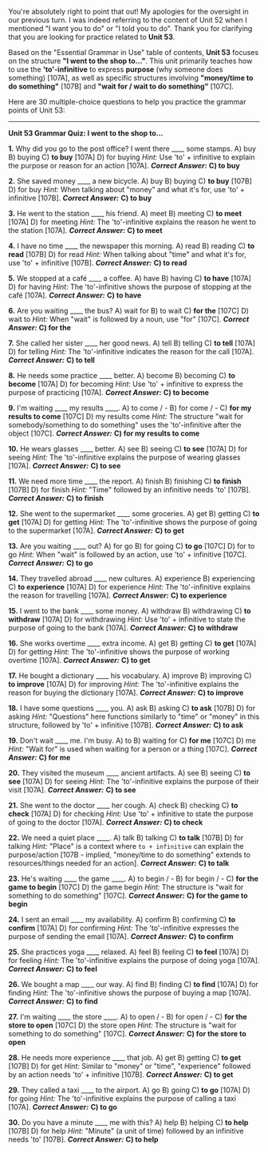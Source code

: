 You're absolutely right to point that out! My apologies for the oversight in our previous turn. I was indeed referring to the content of Unit 52 when I mentioned "I want you to do" or "I told you to do". Thank you for clarifying that you are looking for practice related to **Unit 53**.

Based on the "Essential Grammar in Use" table of contents, **Unit 53** focuses on the structure **"I went to the shop to..."**. This unit primarily teaches how to use the **'to'-infinitive** to express **purpose** (why someone does something) [107A], as well as specific structures involving **"money/time to do something"** [107B] and **"wait for / wait to do something"** [107C].

Here are 30 multiple-choice questions to help you practice the grammar points of Unit 53:

---

**Unit 53 Grammar Quiz: I went to the shop to...**

**1.** Why did you go to the post office? I went there ____ some stamps.
    A) buy
    B) buying
    C) **to buy** [107A]
    D) for buying
    *Hint:* Use 'to' + infinitive to explain the purpose or reason for an action [107A].
    ***Correct Answer:*** **C) to buy**

**2.** She saved money ____ a new bicycle.
    A) buy
    B) buying
    C) **to buy** [107B]
    D) for buy
    *Hint:* When talking about "money" and what it's for, use 'to' + infinitive [107B].
    ***Correct Answer:*** **C) to buy**

**3.** He went to the station ____ his friend.
    A) meet
    B) meeting
    C) **to meet** [107A]
    D) for meeting
    *Hint:* The 'to'-infinitive explains the reason he went to the station [107A].
    ***Correct Answer:*** **C) to meet**

**4.** I have no time ____ the newspaper this morning.
    A) read
    B) reading
    C) **to read** [107B]
    D) for read
    *Hint:* When talking about "time" and what it's for, use 'to' + infinitive [107B].
    ***Correct Answer:*** **C) to read**

**5.** We stopped at a café ____ a coffee.
    A) have
    B) having
    C) **to have** [107A]
    D) for having
    *Hint:* The 'to'-infinitive shows the purpose of stopping at the café [107A].
    ***Correct Answer:*** **C) to have**

**6.** Are you waiting ____ the bus?
    A) wait for
    B) to wait
    C) **for the** [107C]
    D) wait to
    *Hint:* When "wait" is followed by a noun, use "for" [107C].
    ***Correct Answer:*** **C) for the**

**7.** She called her sister ____ her good news.
    A) tell
    B) telling
    C) **to tell** [107A]
    D) for telling
    *Hint:* The 'to'-infinitive indicates the reason for the call [107A].
    ***Correct Answer:*** **C) to tell**

**8.** He needs some practice ____ better.
    A) become
    B) becoming
    C) **to become** [107A]
    D) for becoming
    *Hint:* Use 'to' + infinitive to express the purpose of practicing [107A].
    ***Correct Answer:*** **C) to become**

**9.** I'm waiting ____ my results ____.
    A) to come / -
    B) for come / -
    C) **for my results to come** [107C]
    D) my results come
    *Hint:* The structure "wait for somebody/something to do something" uses the 'to'-infinitive after the object [107C].
    ***Correct Answer:*** **C) for my results to come**

**10.** He wears glasses ____ better.
    A) see
    B) seeing
    C) **to see** [107A]
    D) for seeing
    *Hint:* The 'to'-infinitive explains the purpose of wearing glasses [107A].
    ***Correct Answer:*** **C) to see**

**11.** We need more time ____ the report.
    A) finish
    B) finishing
    C) **to finish** [107B]
    D) for finish
    *Hint:* "Time" followed by an infinitive needs 'to' [107B].
    ***Correct Answer:*** **C) to finish**

**12.** She went to the supermarket ____ some groceries.
    A) get
    B) getting
    C) **to get** [107A]
    D) for getting
    *Hint:* The 'to'-infinitive shows the purpose of going to the supermarket [107A].
    ***Correct Answer:*** **C) to get**

**13.** Are you waiting ____ out?
    A) for go
    B) for going
    C) **to go** [107C]
    D) for to go
    *Hint:* When "wait" is followed by an action, use 'to' + infinitive [107C].
    ***Correct Answer:*** **C) to go**

**14.** They travelled abroad ____ new cultures.
    A) experience
    B) experiencing
    C) **to experience** [107A]
    D) for experience
    *Hint:* The 'to'-infinitive explains the reason for travelling [107A].
    ***Correct Answer:*** **C) to experience**

**15.** I went to the bank ____ some money.
    A) withdraw
    B) withdrawing
    C) **to withdraw** [107A]
    D) for withdrawing
    *Hint:* Use 'to' + infinitive to state the purpose of going to the bank [107A].
    ***Correct Answer:*** **C) to withdraw**

**16.** She works overtime ____ extra income.
    A) get
    B) getting
    C) **to get** [107A]
    D) for getting
    *Hint:* The 'to'-infinitive shows the purpose of working overtime [107A].
    ***Correct Answer:*** **C) to get**

**17.** He bought a dictionary ____ his vocabulary.
    A) improve
    B) improving
    C) **to improve** [107A]
    D) for improving
    *Hint:* The 'to'-infinitive explains the reason for buying the dictionary [107A].
    ***Correct Answer:*** **C) to improve**

**18.** I have some questions ____ you.
    A) ask
    B) asking
    C) **to ask** [107B]
    D) for asking
    *Hint:* "Questions" here functions similarly to "time" or "money" in this structure, followed by 'to' + infinitive [107B].
    ***Correct Answer:*** **C) to ask**

**19.** Don't wait ____ me. I'm busy.
    A) to
    B) waiting for
    C) **for me** [107C]
    D) me
    *Hint:* "Wait for" is used when waiting for a person or a thing [107C].
    ***Correct Answer:*** **C) for me**

**20.** They visited the museum ____ ancient artifacts.
    A) see
    B) seeing
    C) **to see** [107A]
    D) for seeing
    *Hint:* The 'to'-infinitive explains the purpose of their visit [107A].
    ***Correct Answer:*** **C) to see**

**21.** She went to the doctor ____ her cough.
    A) check
    B) checking
    C) **to check** [107A]
    D) for checking
    *Hint:* Use 'to' + infinitive to state the purpose of going to the doctor [107A].
    ***Correct Answer:*** **C) to check**

**22.** We need a quiet place ____.
    A) talk
    B) talking
    C) **to talk** [107B]
    D) for talking
    *Hint:* "Place" is a context where `to + infinitive` can explain the purpose/action [107B - implied, "money/time to do something" extends to resources/things needed for an action].
    ***Correct Answer:*** **C) to talk**

**23.** He's waiting ____ the game ____.
    A) to begin / -
    B) for begin / -
    C) **for the game to begin** [107C]
    D) the game begin
    *Hint:* The structure is "wait for something to do something" [107C].
    ***Correct Answer:*** **C) for the game to begin**

**24.** I sent an email ____ my availability.
    A) confirm
    B) confirming
    C) **to confirm** [107A]
    D) for confirming
    *Hint:* The 'to'-infinitive expresses the purpose of sending the email [107A].
    ***Correct Answer:*** **C) to confirm**

**25.** She practices yoga ____ relaxed.
    A) feel
    B) feeling
    C) **to feel** [107A]
    D) for feeling
    *Hint:* The 'to'-infinitive explains the purpose of doing yoga [107A].
    ***Correct Answer:*** **C) to feel**

**26.** We bought a map ____ our way.
    A) find
    B) finding
    C) **to find** [107A]
    D) for finding
    *Hint:* The 'to'-infinitive shows the purpose of buying a map [107A].
    ***Correct Answer:*** **C) to find**

**27.** I'm waiting ____ the store ____.
    A) to open / -
    B) for open / -
    C) **for the store to open** [107C]
    D) the store open
    *Hint:* The structure is "wait for something to do something" [107C].
    ***Correct Answer:*** **C) for the store to open**

**28.** He needs more experience ____ that job.
    A) get
    B) getting
    C) **to get** [107B]
    D) for get
    *Hint:* Similar to "money" or "time", "experience" followed by an action needs 'to' + infinitive [107B].
    ***Correct Answer:*** **C) to get**

**29.** They called a taxi ____ to the airport.
    A) go
    B) going
    C) **to go** [107A]
    D) for going
    *Hint:* The 'to'-infinitive explains the purpose of calling a taxi [107A].
    ***Correct Answer:*** **C) to go**

**30.** Do you have a minute ____ me with this?
    A) help
    B) helping
    C) **to help** [107B]
    D) for help
    *Hint:* "Minute" (a unit of time) followed by an infinitive needs 'to' [107B].
    ***Correct Answer:*** **C) to help**
